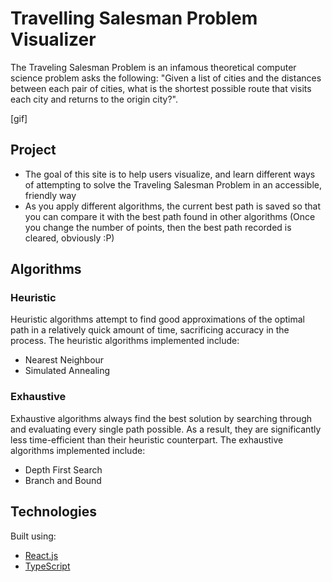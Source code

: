 # Travelling Salesman Problem Visualizer

The Traveling Salesman Problem is an infamous theoretical computer science problem asks the following: "Given a list of cities and the distances between each pair of cities, what is the shortest possible route that visits each city and returns to the origin city?".

[gif]

## Project

- The goal of this site is to help users visualize, and learn different ways of attempting to solve the Traveling Salesman Problem in an accessible, friendly way
- As you apply different algorithms, the current best path is saved so that you can compare it with the best path found in other
  algorithms (Once you change the number of points, then the best path recorded is cleared, obviously :P)

## Algorithms

### Heuristic

Heuristic algorithms attempt to find good approximations of the optimal path in a relatively quick amount of time, sacrificing accuracy in the process. The heuristic algorithms implemented include:

- Nearest Neighbour
- Simulated Annealing

### Exhaustive

Exhaustive algorithms always find the best solution by searching through and evaluating every single path possible. As a result, they are significantly less time-efficient than their heuristic counterpart. The exhaustive algorithms implemented include:

- Depth First Search
- Branch and Bound

## Technologies

Built using:

- [React.js](https://react.dev/)
- [TypeScript](https://www.typescriptlang.org/)
